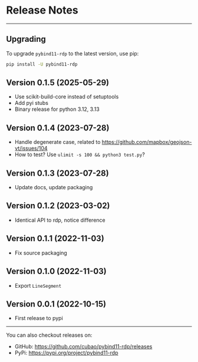 # Release Notes

---

## Upgrading

To upgrade `pybind11-rdp` to the latest version, use pip:

```bash
pip install -U pybind11-rdp
```

## Version 0.1.5 (2025-05-29)

*   Use scikit-build-core instead of setuptools
*   Add pyi stubs
*   Binary release for python 3.12, 3.13

## Version 0.1.4 (2023-07-28)

*   Handle degenerate case, related to <https://github.com/mapbox/geojson-vt/issues/104>
*   How to test? Use `ulimit -s 100 && python3 test.py`?

## Version 0.1.3 (2023-07-28)

*   Update docs, update packaging

## Version 0.1.2 (2023-03-02)

*   Identical API to rdp, notice difference

## Version 0.1.1 (2022-11-03)

*   Fix source packaging

## Version 0.1.0 (2022-11-03)

*   Export `LineSegment`

## Version 0.0.1 (2022-10-15)

*   First release to pypi

---

You can also checkout releases on:

-   GitHub: <https://github.com/cubao/pybind11-rdp/releases>
-   PyPi: <https://pypi.org/project/pybind11-rdp>
